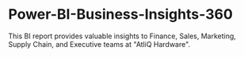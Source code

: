# Power-BI-Business-Insights-360
This BI report provides valuable insights to Finance, Sales, Marketing, Supply Chain, and Executive teams at "AtliQ Hardware".
